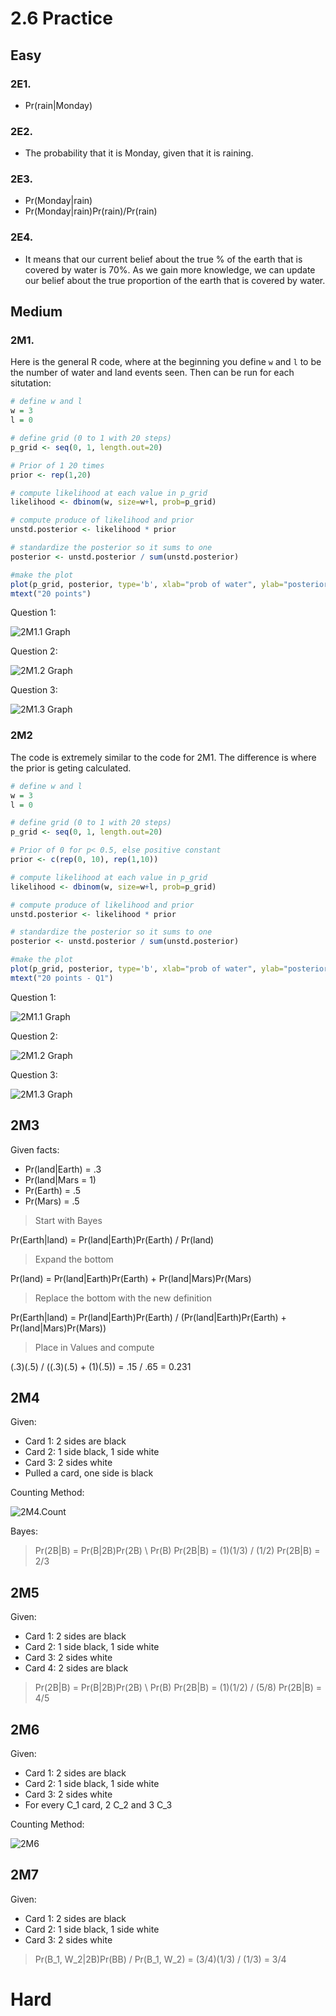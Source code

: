# 2.6 Practice

## Easy

### 2E1. 
* Pr(rain|Monday)
### 2E2.
* The probability that it is Monday, given that it is raining.
### 2E3. 
* Pr(Monday|rain)
* Pr(Monday|rain)Pr(rain)/Pr(rain)
### 2E4.
* It means that our current belief about the true % of the earth that is covered by water is 70%. As we gain more knowledge, we can update our belief about the true proportion of the earth that is covered by water.

## Medium

### 2M1.
Here is the general R code, where at the beginning you define `w` and `l` to be the number of water and land events seen. Then can be run for each situtation:

~~~r
# define w and l
w = 3
l = 0

# define grid (0 to 1 with 20 steps)
p_grid <- seq(0, 1, length.out=20)

# Prior of 1 20 times
prior <- rep(1,20)

# compute likelihood at each value in p_grid
likelihood <- dbinom(w, size=w+l, prob=p_grid)

# compute produce of likelihood and prior
unstd.posterior <- likelihood * prior

# standardize the posterior so it sums to one
posterior <- unstd.posterior / sum(unstd.posterior)

#make the plot
plot(p_grid, posterior, type='b', xlab="prob of water", ylab="posterior prob")
mtext("20 points")
~~~

Question 1:

![2M1.1 Graph](graphs/2M1.1.png)

Question 2:

![2M1.2 Graph](graphs/2M1.2.png)

Question 3:

![2M1.3 Graph](graphs/2M1.3.png)

### 2M2

The code is extremely similar to the code for 2M1. The difference is where the prior is geting calculated.

~~~r
# define w and l
w = 3
l = 0

# define grid (0 to 1 with 20 steps)
p_grid <- seq(0, 1, length.out=20)

# Prior of 0 for p< 0.5, else positive constant
prior <- c(rep(0, 10), rep(1,10))

# compute likelihood at each value in p_grid
likelihood <- dbinom(w, size=w+l, prob=p_grid)

# compute produce of likelihood and prior
unstd.posterior <- likelihood * prior

# standardize the posterior so it sums to one
posterior <- unstd.posterior / sum(unstd.posterior)

#make the plot
plot(p_grid, posterior, type='b', xlab="prob of water", ylab="posterior prob")
mtext("20 points - Q1")
~~~

Question 1:

![2M1.1 Graph](graphs/2M2.1.png)

Question 2:

![2M1.2 Graph](graphs/2M2.2.png)

Question 3:

![2M1.3 Graph](graphs/2M2.3.png)

## 2M3
Given facts:
* Pr(land|Earth) = .3
* Pr(land|Mars = 1)
* Pr(Earth) = .5
* Pr(Mars) = .5

> Start with Bayes

Pr(Earth|land) = Pr(land|Earth)Pr(Earth) / Pr(land)

> Expand the bottom

Pr(land) = Pr(land|Earth)Pr(Earth) + Pr(land|Mars)Pr(Mars)

> Replace the bottom with the new definition

Pr(Earth|land) = Pr(land|Earth)Pr(Earth) / (Pr(land|Earth)Pr(Earth) + Pr(land|Mars)Pr(Mars))

> Place in Values and compute

(.3)(.5) / ((.3)(.5) + (1)(.5)) = .15 / .65 = 0.231

## 2M4

Given:
* Card 1: 2 sides are black
* Card 2: 1 side black, 1 side white
* Card 3: 2 sides white
* Pulled a card, one side is black

Counting Method:

![2M4.Count](graphs/2M4.jpg)

Bayes:

> Pr(2B|B) = Pr(B|2B)Pr(2B) \ Pr(B)
> Pr(2B|B) = (1)(1/3) / (1/2)
> Pr(2B|B) = 2/3

## 2M5
Given:
* Card 1: 2 sides are black
* Card 2: 1 side black, 1 side white
* Card 3: 2 sides white
* Card 4: 2 sides are black

> Pr(2B|B) = Pr(B|2B)Pr(2B) \ Pr(B)
> Pr(2B|B) = (1)(1/2) / (5/8)
> Pr(2B|B) = 4/5

## 2M6

Given:
* Card 1: 2 sides are black
* Card 2: 1 side black, 1 side white
* Card 3: 2 sides white
* For every C_1 card, 2 C_2 and 3 C_3

Counting Method:

![2M6](graphs/2M6.jpg)

## 2M7

Given:
* Card 1: 2 sides are black
* Card 2: 1 side black, 1 side white
* Card 3: 2 sides white

> Pr(B_1, W_2|2B)Pr(BB) / Pr(B_1, W_2)
> = (3/4)(1/3) / (1/3)
> = 3/4

# Hard